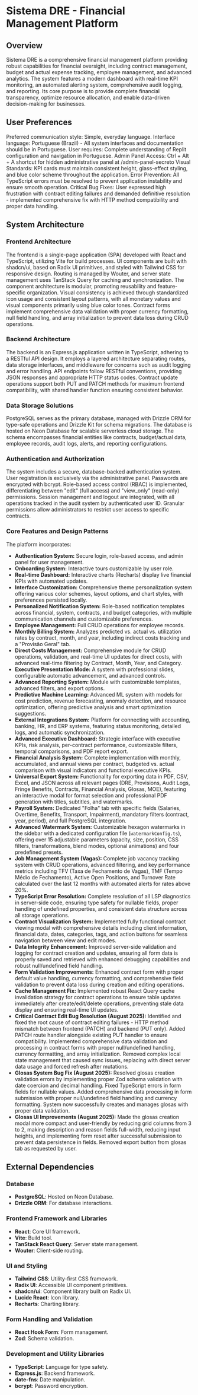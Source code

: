 # Sistema DRE - Financial Management Platform

## Overview
Sistema DRE is a comprehensive financial management platform providing robust capabilities for financial oversight, including contract management, budget and actual expense tracking, employee management, and advanced analytics. The system features a modern dashboard with real-time KPI monitoring, an automated alerting system, comprehensive audit logging, and reporting. Its core purpose is to provide complete financial transparency, optimize resource allocation, and enable data-driven decision-making for businesses.

## User Preferences
Preferred communication style: Simple, everyday language.
Interface language: Portuguese (Brazil) - All system interfaces and documentation should be in Portuguese.
User requires: Complete understanding of Replit configuration and navigation in Portuguese.
Admin Panel Access: Ctrl + Alt + A shortcut for hidden administrative panel at /admin-panel-secreto
Visual Standards: KPI cards must maintain consistent height, glass-effect styling, and blue color scheme throughout the application.
Error Prevention: All TypeScript errors must be resolved to prevent application instability and ensure smooth operation.
Critical Bug Fixes: User expressed high frustration with contract editing failures and demanded definitive resolution - implemented comprehensive fix with HTTP method compatibility and proper data handling.

## System Architecture

### Frontend Architecture
The frontend is a single-page application (SPA) developed with React and TypeScript, utilizing Vite for build processes. UI components are built with shadcn/ui, based on Radix UI primitives, and styled with Tailwind CSS for responsive design. Routing is managed by Wouter, and server state management uses TanStack Query for caching and synchronization. The component architecture is modular, promoting reusability and feature-specific organization. Visual consistency is achieved through standardized icon usage and consistent layout patterns, with all monetary values and visual components primarily using blue color tones. Contract forms implement comprehensive data validation with proper currency formatting, null field handling, and array initialization to prevent data loss during CRUD operations.

### Backend Architecture
The backend is an Express.js application written in TypeScript, adhering to a RESTful API design. It employs a layered architecture separating routes, data storage interfaces, and middleware for concerns such as audit logging and error handling. API endpoints follow RESTful conventions, providing JSON responses and appropriate HTTP status codes. Contract update operations support both PUT and PATCH methods for maximum frontend compatibility, with shared handler function ensuring consistent behavior.

### Data Storage Solutions
PostgreSQL serves as the primary database, managed with Drizzle ORM for type-safe operations and Drizzle Kit for schema migrations. The database is hosted on Neon Database for scalable serverless cloud storage. The schema encompasses financial entities like contracts, budget/actual data, employee records, audit logs, alerts, and reporting configurations.

### Authentication and Authorization
The system includes a secure, database-backed authentication system. User registration is exclusively via the administrative panel. Passwords are encrypted with bcrypt. Role-based access control (RBAC) is implemented, differentiating between "edit" (full access) and "view_only" (read-only) permissions. Session management and logout are integrated, with all operations tracked in the audit system by authenticated user ID. Granular permissions allow administrators to restrict user access to specific contracts.

### Core Features and Design Patterns
The platform incorporates:
- **Authentication System:** Secure login, role-based access, and admin panel for user management.
- **Onboarding System:** Interactive tours customizable by user role.
- **Real-time Dashboard:** Interactive charts (Recharts) display live financial KPIs with automated updates.
- **Interface Customization:** Comprehensive theme personalization system offering various color schemes, layout options, and chart styles, with preferences persisted locally.
- **Personalized Notification System:** Role-based notification templates across financial, system, contracts, and budget categories, with multiple communication channels and customizable preferences.
- **Employee Management:** Full CRUD operations for employee records.
- **Monthly Billing System:** Analyzes predicted vs. actual vs. utilization rates by contract, month, and year, including indirect costs tracking and a "Provisão Geral" tab.
- **Direct Costs Management:** Comprehensive module for CRUD operations, validation, and real-time UI updates for direct costs, with advanced real-time filtering by Contract, Month, Year, and Category.
- **Executive Presentation Mode:** A system with professional slides, configurable automatic advancement, and advanced controls.
- **Advanced Reporting System:** Module with customizable templates, advanced filters, and export options.
- **Predictive Machine Learning:** Advanced ML system with models for cost prediction, revenue forecasting, anomaly detection, and resource optimization, offering predictive analysis and smart optimization suggestions.
- **External Integrations System:** Platform for connecting with accounting, banking, HR, and ERP systems, featuring status monitoring, detailed logs, and automatic synchronization.
- **Advanced Executive Dashboard:** Strategic interface with executive KPIs, risk analysis, per-contract performance, customizable filters, temporal comparisons, and PDF report export.
- **Financial Analysis System:** Complete implementation with monthly, accumulated, and annual views per contract, budgeted vs. actual comparison with visual indicators and functional executive KPIs.
- **Universal Export System:** Functionality for exporting data in PDF, CSV, Excel, and JSON across all relevant pages (DRE, Provisions, Audit Logs, Fringe Benefits, Contracts, Financial Analysis, Glosas, MOE), featuring an interactive modal for format selection and professional PDF generation with titles, subtitles, and watermarks.
- **Payroll System:** Dedicated "Folha" tab with specific fields (Salaries, Overtime, Benefits, Transport, Impairment), mandatory filters (contract, year, period), and full PostgreSQL integration.
- **Advanced Watermark System:** Customizable hexagon watermarks in the sidebar with a dedicated configuration file (`watermarkConfig.ts`), offering over 15 adjustable parameters (opacity, size, position, CSS filters, transformations, blend modes, optional animations) and four predefined presets.
- **Job Management System (Vagas):** Complete job vacancy tracking system with CRUD operations, advanced filtering, and key performance metrics including TFV (Taxa de Fechamento de Vagas), TMF (Tempo Médio de Fechamento), Active Open Positions, and Turnover Rate calculated over the last 12 months with automated alerts for rates above 20%.
- **TypeScript Error Resolution:** Complete resolution of all LSP diagnostics in server-side code, ensuring type safety for nullable fields, proper handling of undefined properties, and consistent data structure across all storage operations.
- **Contract Visualization System:** Implemented fully functional contract viewing modal with comprehensive details including client information, financial data, dates, categories, tags, and action buttons for seamless navigation between view and edit modes.
- **Data Integrity Enhancement:** Improved server-side validation and logging for contract creation and updates, ensuring all form data is properly saved and retrieved with enhanced debugging capabilities and robust null/undefined field handling.
- **Form Validation Improvements:** Enhanced contract form with proper default value handling, currency formatting, and comprehensive field validation to prevent data loss during creation and editing operations.
- **Cache Management Fix:** Implemented robust React Query cache invalidation strategy for contract operations to ensure table updates immediately after create/edit/delete operations, preventing stale data display and ensuring real-time UI updates.
- **Critical Contract Edit Bug Resolution (August 2025):** Identified and fixed the root cause of contract editing failures - HTTP method mismatch between frontend (PATCH) and backend (PUT only). Added PATCH route handler alongside existing PUT handler to ensure compatibility. Implemented comprehensive data validation and processing in contract forms with proper null/undefined handling, currency formatting, and array initialization. Removed complex local state management that caused sync issues, replacing with direct server data usage and forced refresh after mutations.
- **Glosas System Bug Fix (August 2025):** Resolved glosas creation validation errors by implementing proper Zod schema validation with date coercion and decimal handling. Fixed TypeScript errors in form fields for nullable values. Added comprehensive data processing in form submission with proper null/undefined field handling and currency formatting. System now successfully creates and manages glosas with proper data validation.
- **Glosas UI Improvements (August 2025):** Made the glosas creation modal more compact and user-friendly by reducing grid columns from 3 to 2, making description and reason fields full-width, reducing input heights, and implementing form reset after successful submission to prevent data persistence in fields. Removed export button from glosas tab as requested by user.

## External Dependencies

### Database
- **PostgreSQL**: Hosted on Neon Database.
- **Drizzle ORM**: For database interactions.

### Frontend Framework and Libraries
- **React**: Core UI framework.
- **Vite**: Build tool.
- **TanStack React Query**: Server state management.
- **Wouter**: Client-side routing.

### UI and Styling
- **Tailwind CSS**: Utility-first CSS framework.
- **Radix UI**: Accessible UI component primitives.
- **shadcn/ui**: Component library built on Radix UI.
- **Lucide React**: Icon library.
- **Recharts**: Charting library.

### Form Handling and Validation
- **React Hook Form**: Form management.
- **Zod**: Schema validation.

### Development and Utility Libraries
- **TypeScript**: Language for type safety.
- **Express.js**: Backend framework.
- **date-fns**: Date manipulation.
- **bcrypt**: Password encryption.